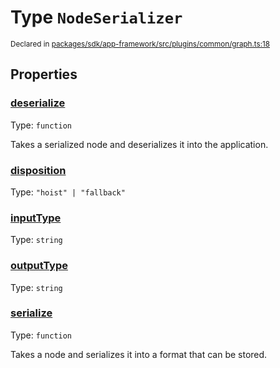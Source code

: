 # Type `NodeSerializer`
<sub>Declared in [packages/sdk/app-framework/src/plugins/common/graph.ts:18](https://github.com/dxos/dxos/blob/5edae0c63/packages/sdk/app-framework/src/plugins/common/graph.ts#L18)</sub>




## Properties
### [deserialize](https://github.com/dxos/dxos/blob/5edae0c63/packages/sdk/app-framework/src/plugins/common/graph.ts#L31)
Type: <code>function</code>

Takes a serialized node and deserializes it into the application.


### [disposition](https://github.com/dxos/dxos/blob/5edae0c63/packages/sdk/app-framework/src/plugins/common/graph.ts#L21)
Type: <code>"hoist" | "fallback"</code>




### [inputType](https://github.com/dxos/dxos/blob/5edae0c63/packages/sdk/app-framework/src/plugins/common/graph.ts#L19)
Type: <code>string</code>




### [outputType](https://github.com/dxos/dxos/blob/5edae0c63/packages/sdk/app-framework/src/plugins/common/graph.ts#L20)
Type: <code>string</code>




### [serialize](https://github.com/dxos/dxos/blob/5edae0c63/packages/sdk/app-framework/src/plugins/common/graph.ts#L26)
Type: <code>function</code>

Takes a node and serializes it into a format that can be stored.



